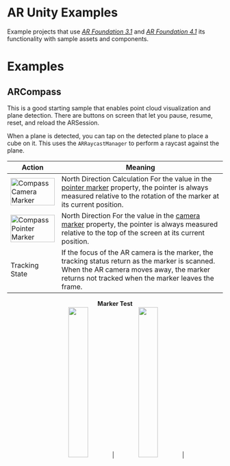 # AR Unity Examples

Example projects that use [*AR Foundation 3.1*](https://docs.unity3d.com/Packages/com.unity.xr.arfoundation@3.1/manual/index.html) and [*AR Foundation 4.1*](https://docs.unity3d.com/Packages/com.unity.xr.arfoundation@4.1/manual/index.html) its functionality with sample assets and components.

# Examples

## ARCompass

This is a good starting sample that enables point cloud visualization and plane detection. There are buttons on screen that let you pause, resume, reset, and reload the ARSession.

When a plane is detected, you can tap on the detected plane to place a cube on it. This uses the `ARRaycastManager` to perform a raycast against the plane.

| Action | Meaning |
| ------ | ------- |
|   <img src="https://storage.googleapis.com/fns-blog/public/frontend/assets/images/project/ar-compass/pointerMarker.png" width="100%" alt="Compass Camera Marker"></img>     | North Direction Calculation For the value in the [pointer marker](https://storage.googleapis.com/fns-blog/public/frontend/assets/images/project/ar-compass/pointerMarker.png) property, the pointer is always measured relative to the rotation of the marker at its current position.|
|<img src="https://storage.googleapis.com/fns-blog/public/frontend/assets/images/project/ar-compass/cameraMarker.png" width="100%" alt="Compass Pointer Marker"></img>|North Direction For the value in the [camera marker](https://storage.googleapis.com/fns-blog/public/frontend/assets/images/project/ar-compass/cameraMarker.png) property, the pointer is always measured relative to the top of the screen at its current position. |
| Tracking State | If the focus of the AR camera is the marker, the tracking status return as the marker is scanned. When the AR camera moves away, the marker returns not tracked when the marker leaves the frame. |


<p align="center">
  <b>Marker Test</b><br>
  <img src="https://storage.googleapis.com/fns-blog/public/frontend/assets/images/project/ar-compass/cameraMarker_Test1.gif" width="30%"> |
  <img src="https://storage.googleapis.com/fns-blog/public/frontend/assets/images/project/ar-compass/pointerMarker_Test1.gif" width="30%"> |
  <a href="#"></a>
  <br><br>
</p>

